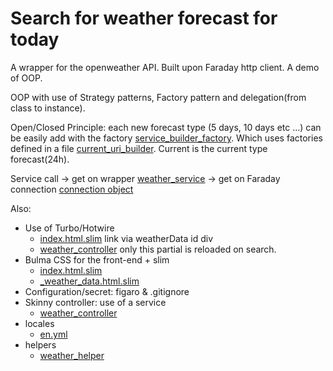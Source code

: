 # Search for weather forecast for today
A wrapper for the openweather API. Built upon Faraday http client. A demo of OOP.

OOP with use of Strategy patterns, Factory pattern and delegation(from class to instance).

Open/Closed Principle: each new forecast type (5 days, 10 days etc ...) can be easily add with the factory [service_builder_factory](https://github.com/cyrillefr/wrapper-api/blob/master/app/services/weather_service_builder_factory.rb).
Which uses factories defined in a file [current_uri_builder](https://github.com/cyrillefr/wrapper-api/blob/master/app/services/current_uri_builder.rb). Current is the current type forecast(24h).

Service call -> get on wrapper [weather_service](https://github.com/cyrillefr/wrapper-api/blob/master/app/services/weather_service.rb) -> get on Faraday connection [connection object](https://github.com/cyrillefr/wrapper-api/blob/master/lib/http_connection.rb)

Also:
- Use of Turbo/Hotwire
    - [index.html.slim](https://github.com/cyrillefr/wrapper-api/blob/master/app/views/weather/index.html.slim) link via weatherData id div
    - [weather_controller](https://github.com/cyrillefr/wrapper-api/blob/master/app/controllers/weather_controller.rb) only this partial is reloaded on search.
- Bulma CSS for the front-end + slim
    - [index.html.slim](https://github.com/cyrillefr/wrapper-api/blob/master/app/views/weather/index.html.slim)
    - [_weather_data.html.slim](https://github.com/cyrillefr/wrapper-api/blob/master/app/views/weather/_weather_data.html.slim)
- Configuration/secret: figaro & .gitignore
- Skinny controller: use of a service
    - [weather_controller](https://github.com/cyrillefr/wrapper-api/blob/master/app/controllers/weather_controller.rb) 
- locales 
    - [en.yml](https://github.com/cyrillefr/wrapper-api/blob/master/config/locales/en.yml)
- helpers
    - [weather_helper](https://github.com/cyrillefr/wrapper-api/blob/master/app/helpers/weather_helper.rb) 

